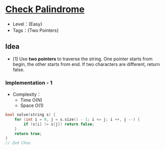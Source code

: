 # [Check Palindrome](https://binarysearch.com/problems/Check-Palindrome)

- Level：{Easy}
- Tags：{Two Pointers}

## Idea

- [1] Use **two pointers** to traverse the string. One pointer starts from begin, the other starts from end. If two characters are different, return false. 

### Implementation - 1

- Complexity：
  - Time O(N)
  - Space O(1)

``` c++
bool solve(string s) {
    for (int i = 0, j = s.size() - 1; i <= j; i ++, j --) {
        if (s[i] != s[j]) return false;
    }
    return true;
}
// Zed Chou
```
